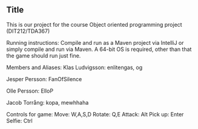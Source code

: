 ## Title

This is our project for the course Object oriented programming project (DIT212/TDA367)

Running instructions:
Compile and run as a Maven project via IntelliJ or simply compile and run via Maven.
A 64-bit OS is required, other than that the game should run just fine.

Members and Aliases:
Klas Ludvigsson: enlitengas, og
 
Jesper Persson: FanOfSilence

Olle Persson: ElloP

Jacob Torrång: kopa, mewhhaha


Controls for game: 
Move: W,A,S,D
Rotate: Q,E
Attack: Alt
Pick up: Enter
Selfie: Ctrl 
